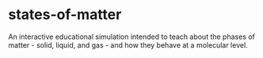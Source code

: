 states-of-matter
================

An interactive educational simulation intended to teach about the phases of matter - solid, liquid, and gas - and how they behave at a molecular level.
